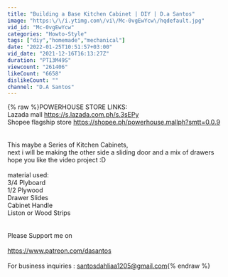```yaml
---
title: "Building a Base Kitchen Cabinet | DIY | D.a Santos"
image: "https:\/\/i.ytimg.com\/vi\/Mc-0vgEwYcw\/hqdefault.jpg"
vid_id: "Mc-0vgEwYcw"
categories: "Howto-Style"
tags: ["diy","homemade","mechanical"]
date: "2022-01-25T10:51:57+03:00"
vid_date: "2021-12-16T16:13:27Z"
duration: "PT13M49S"
viewcount: "261406"
likeCount: "6658"
dislikeCount: ""
channel: "D.A Santos"
---
```

{% raw %}POWERHOUSE STORE LINKS:<br />Lazada mall <a rel="nofollow" target="blank" href="https://s.lazada.com.ph/s.3sEPy">https://s.lazada.com.ph/s.3sEPy</a><br />Shopee flagship store <a rel="nofollow" target="blank" href="https://shopee.ph/powerhouse.mallph?smtt=0.0.9">https://shopee.ph/powerhouse.mallph?smtt=0.0.9</a><br /><br /><br />This maybe a Series of Kitchen Cabinets, <br />next i will be making the other side a sliding door and a mix of drawers<br />hope you like the video project :D<br /><br />material used:<br />3/4 Plyboard<br />1/2 Plywood<br />Drawer Slides<br />Cabinet Handle<br />Liston or Wood Strips<br /><br /><br />Please Support me on<br /><br /><a rel="nofollow" target="blank" href="https://www.patreon.com/dasantos">https://www.patreon.com/dasantos</a><br /><br />For business inquiries : santosdahliaa1205@gmail.com{% endraw %}
